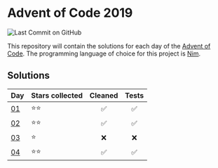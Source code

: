 # Advent of Code 2019

![Last Commit on GitHub](https://img.shields.io/github/last-commit/gillesmag/advent-of-code-2019.svg)

This repository will contain the solutions for each day of the [Advent of Code](https://adventofcode.com/).
The programming language of choice for this project is [Nim](https://nim-lang.org).

## Solutions

| Day  | Stars collected | Cleaned            | Tests              |
|------|-----------------|:------------------:|:------------------:|
| [01] | :star::star:    | :white_check_mark: | :white_check_mark: |
| [02] | :star::star:    | :white_check_mark: | :white_check_mark: |
| [03] | :star:          | :x:                | :x:                |
| [04] | :star::star:    | :white_check_mark: | :white_check_mark: |


[01]: day01/solution01.nim
[02]: day02/solution02.nim
[03]: day03/solution03.nim
[04]: day04/solution04.nim
